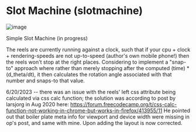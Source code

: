 # Slot Machine (slotmachine)

![image](https://github.com/ccosse/slotmachine/assets/5249621/a2a1b590-4fc3-4b0b-8e72-9679b074e99e)

Simple Slot Machine (in progress)

The reels are currently running against a clock, such that if your cpu + clock + rendering-speeds are not up-to-speed (author's own mobile phone!) then the reels won't stop at the right places. Considering to implement a "snap-to" approach where rather than merely stopping after the computed (time) \* (d_theta/dt), it then calculates the rotation angle associated with that number and snaps-to that value.

6/20/2023 -- there was an issue with the reels' left css attribute being calculated via css calc function; the solution was according to post by larsjorg in Aug 2020 here: https://forum.freecodecamp.org/t/css-calc-function-not-working-in-chrome-but-works-in-firefox/413955/11 He pointed out that boiler plate meta info for viewport and device width were missing in op's post, and same with mine. Upon adding the layout is now corrected.
